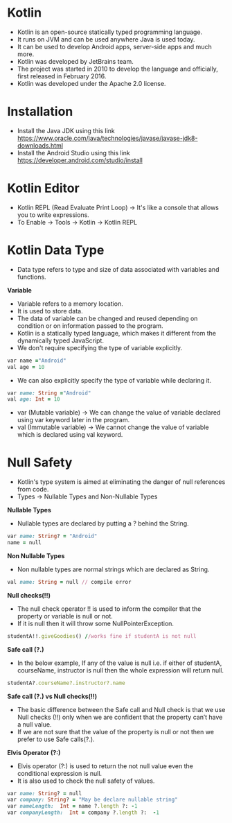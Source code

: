 # Kotlin

- Kotlin is an open-source statically typed programming language. 
- It runs on JVM and can be used anywhere Java is used today. 
- It can be used to develop Android apps, server-side apps and much more.
- Kotlin was developed by JetBrains team.
- The project was started in 2010 to develop the language and officially, first released in February 2016. 
- Kotlin was developed under the Apache 2.0 license.

# Installation

- Install the Java JDK using this link https://www.oracle.com/java/technologies/javase/javase-jdk8-downloads.html
- Install the Android Studio using this link https://developer.android.com/studio/install

# Kotlin Editor

- Kotlin REPL (Read Evaluate Print Loop) -> It's like a console that allows you to write expressions.
- To Enable -> Tools -> Kotlin -> Kotlin REPL

# Kotlin Data Type

- Data type refers to type and size of data associated with variables and functions.

__Variable__

- Variable refers to a memory location. 
- It is used to store data. 
- The data of variable can be changed and reused depending on condition or on information passed to the program.
- Kotlin is a statically typed language, which makes it different from the dynamically typed JavaScript.
- We don't require specifying the type of variable explicitly.
```ruby
var name ="Android"  
val age = 10  
```
- We can also explicitly specify the type of variable while declaring it.
```ruby
var name: String ="Android"  
val age: Int = 10
```
- var (Mutable variable) -> We can change the value of variable declared using var keyword later in the program.
- val (Immutable variable) -> We cannot change the value of variable which is declared using val keyword.

# Null Safety

- Kotlin's type system is aimed at eliminating the danger of null references from code.
- Types -> Nullable Types and Non-Nullable Types

__Nullable Types__

- Nullable types are declared by putting a ? behind the String.

```ruby
var name: String? = "Android"  
name = null
```

__Non Nullable Types__

- Non nullable types are normal strings which are declared as String.

```ruby
val name: String = null // compile error  
```

__Null checks(!!)__

- The null check operator !! is used to inform the compiler that the property or variable is null or not. 
- If it is null then it will throw some NullPointerException.

```ruby
studentA!!.giveGoodies() //works fine if studentA is not null
```

__Safe call (?.)__

- In the below example, If any of the value is null i.e. if either of studentA, courseName, instructor is null then the whole expression will return null.

```ruby
studentA?.courseName?.instructor?.name 
```

__Safe call (?.) vs Null checks(!!)__

- The basic difference between the Safe call and Null check is that we use Null checks (!!) only when we are confident that the property can’t have a null value. 
- If we are not sure that the value of the property is null or not then we prefer to use Safe calls(?.).

__Elvis Operator (?:)__

- Elvis operator (?:) is used to return the not null value even the conditional expression is null. 
- It is also used to check the null safety of values.

```ruby
var name: String? = null  
var company: String? = "May be declare nullable string"  
var nameLength:  Int = name ?.length ?: -1  
var companyLength:  Int = company ?.length ?:  -1  
```

